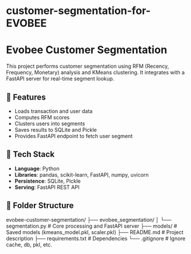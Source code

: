 # customer-segmentation-for-EVOBEE

# Evobee Customer Segmentation

This project performs customer segmentation using RFM (Recency, Frequency, Monetary) analysis and KMeans clustering. It integrates with a FastAPI server for real-time segment lookup.

## 🚀 Features

- Loads transaction and user data
- Computes RFM scores
- Clusters users into segments
- Saves results to SQLite and Pickle
- Provides FastAPI endpoint to fetch user segment

## 🧰 Tech Stack

- **Language**: Python
- **Libraries**: pandas, scikit-learn, FastAPI, numpy, uvicorn
- **Persistence**: SQLite, Pickle
- **Serving**: FastAPI REST API

## 📂 Folder Structure
evobee-customer-segmentation/
├── evobee_segmentation/
│ └── segmentation.py # Core processing and FastAPI server
├── models/ # Saved models (kmeans_model.pkl, scaler.pkl)
├── README.md # Project description
├── requirements.txt # Dependencies
└── .gitignore # Ignore cache, db, pkl, etc.
